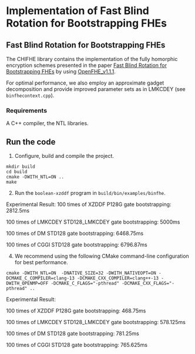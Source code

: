 Implementation of Fast Blind Rotation for Bootstrapping FHEs
=====================================

## Fast Blind Rotation for Bootstrapping FHEs
The CHIFHE library contains the implementation of the fully homorphic encryption schemes presented in the paper [Fast Blind Rotation for Bootstrapping FHEs](https://eprint.iacr.org/2023/1564) by using [OpenFHE_v1.1.1](https://github.com/openfheorg/openfhe-development/releases/tag/v1.1.1).

For optimal performance, we also employ an approximate gadget decomposition and provide improved parameter sets as in LMKCDEY (see `binfhecontext.cpp`).
### Requirements
A C++ compiler, the NTL libraries.

## Run the code
1. Configure, build and compile the project.
```
mkdir build
cd build
cmake -DWITH_NTL=ON .. 
make 
```
2. Run the `boolean-xzddf` program in `build/bin/examples/binfhe`.
   
Experimental Result:
100 times of XZDDF      P128G    gate bootstrapping:    2812.5ms

100 times of LMKCDEY    STD128_LMKCDEY   gate bootstrapping:    5000ms

100 times of DM STD128   gate bootstrapping:    6468.75ms

100 times of CGGI       STD128   gate bootstrapping:    6796.87ms

4. We recommend using the following CMake command-line configuration for best performance.
```
cmake -DWITH_NTL=ON  -DNATIVE_SIZE=32 -DWITH_NATIVEOPT=ON -DCMAKE_C_COMPILER=clang-13 -DCMAKE_CXX_COMPILER=clang++-13 -DWITH_OPENMP=OFF -DCMAKE_C_FLAGS="-pthread" -DCMAKE_CXX_FLAGS="-pthread" .. 
```
Experimental Result:

100 times of XZDDF      P128G    gate bootstrapping:    468.75ms

100 times of LMKCDEY    STD128_LMKCDEY   gate bootstrapping:    578.125ms

100 times of DM STD128   gate bootstrapping:    781.25ms

100 times of CGGI       STD128   gate bootstrapping:    765.625ms
